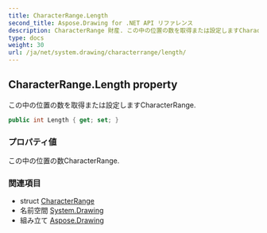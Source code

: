```yaml
---
title: CharacterRange.Length
second_title: Aspose.Drawing for .NET API リファレンス
description: CharacterRange 財産. この中の位置の数を取得または設定しますCharacterRange.
type: docs
weight: 30
url: /ja/net/system.drawing/characterrange/length/
---
```

## CharacterRange.Length property

この中の位置の数を取得または設定しますCharacterRange.

```csharp
public int Length { get; set; }
```

### プロパティ値

この中の位置の数CharacterRange.

### 関連項目

* struct [CharacterRange](../)
* 名前空間 [System.Drawing](../../characterrange/)
* 組み立て [Aspose.Drawing](../../../)



